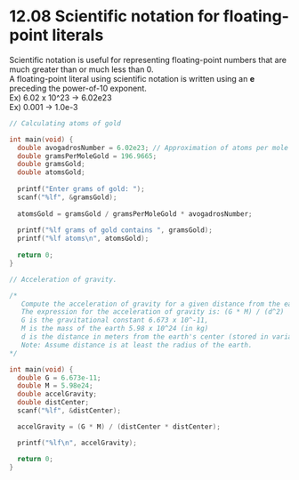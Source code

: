 # 12.08 Scientific notation for floating-point literals

Scientific notation is useful for representing floating-point numbers that are much greater than or much less than 0.   
A floating-point literal using scientific notation is written using an **e** preceding the power-of-10 exponent.   
Ex) 6.02 x 10^23 -> 6.02e23   
Ex) 0.001 -> 1.0e-3   
```c
// Calculating atoms of gold

int main(void) {
  double avogadrosNumber = 6.02e23; // Approximation of atoms per mole  
  double gramsPerMoleGold = 196.9665;
  double gramsGold;
  double atomsGold;
   
  printf("Enter grams of gold: ");
  scanf("%lf", &gramsGold);
   
  atomsGold = gramsGold / gramsPerMoleGold * avogadrosNumber;
   
  printf("%lf grams of gold contains ", gramsGold);
  printf("%lf atoms\n", atomsGold);
   
  return 0;
}
```
```c
// Acceleration of gravity.

/*
   Compute the acceleration of gravity for a given distance from the earth's center, distCenter, assigning the result to accelGravity.
   The expression for the acceleration of gravity is: (G * M) / (d^2)
   G is the gravitational constant 6.673 x 10^-11,
   M is the mass of the earth 5.98 x 10^24 (in kg)
   d is the distance in meters from the earth's center (stored in variable distCenter).
   Note: Assume distance is at least the radius of the earth. 
*/

int main(void) {
  double G = 6.673e-11;
  double M = 5.98e24;
  double accelGravity;
  double distCenter;
  scanf("%lf", &distCenter);

  accelGravity = (G * M) / (distCenter * distCenter);

  printf("%lf\n", accelGravity);

  return 0;
}
```
